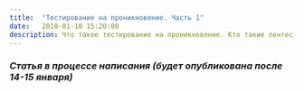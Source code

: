 ```yaml
---
title:  "Тестирование на проникновение. Часть 1"
date:   2018-01-10 15:20:00
description: Что такое тестирование на проникновение. Кто такие пентестеры и чем они занимаются
---
```


### *Статья в процессе написания (будет опубликована после 14-15 января)*

<!-- Тестирование на проникновение (penetration testing, pentest, пентест) является популярной во всем мире услугой в области информационной безопасности. Работа заключается в 
Данной работой занимаются так называемые пентестеры - ...
Исходя из самого слова "Пентестеры" можно понять, что пентестеры - это те, кто занимается данной работой.
-->
<!-- структура: 
https://networkguru.ru/pentest-how-to/ - полезный сайт про пассивный сбор информации
Начать следует с анализа сайта и информации на нем.
пассивный (чтобы системы мониторинга не зафиксировали подозрительную активность и т.д.) и активный сбор, 
сбор информации в гугл, 
анализ dns записей (утилита whois) -->

